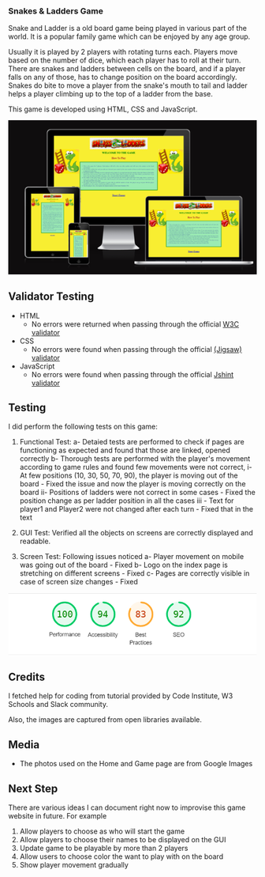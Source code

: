 ### Snakes & Ladders Game

Snake and Ladder is a old board game being played in various part of the world. It is a popular family game which can be enjoyed by any age group. 

Usually it is played by 2 players with rotating turns each. Players move based on the number of dice, which each player has to roll at their turn. There are snakes and ladders between cells on the board, and if a player falls on any of those, has to change position on the board accordingly. Snakes do bite to move a player from the snake's mouth to tail and ladder helps a player climbing up to the top of a ladder from the base.

This game is developed using HTML, CSS and JavaScript. 

![Response](assets/images/Screenshot%202023-08-23%20193120.png)
## Validator Testing 

- HTML
    - No errors were returned when passing through the official [W3C validator](https://validator.w3.org/nu/?doc=https%3A%2F%2Fcode-institute-org.github.io%2Flove-maths%2F)
- CSS
    - No errors were found when passing through the official [(Jigsaw) validator](https://jigsaw.w3.org/css-validator/validator?uri=https%3A%2F%2Fvalidator.w3.org%2Fnu%2F%3Fdoc%3Dhttps%253A%252F%252Fcode-institute-org.github.io%252Flove-maths%252F&profile=css3svg&usermedium=all&warning=1&vextwarning=&lang=en)
- JavaScript
    - No errors were found when passing through the official [Jshint validator](https://jshint.com/)

   

## Testing 

I did perform the following tests on this game:

1. Functional Test: 
    a- Detaied tests are performed to check if pages are functioning as expected and found that those are linked, opened correctly
    b- Thorough tests are performed with the player's movement according to game rules and found few movements were not correct,
        i- At few positions (10, 30, 50, 70, 90), the player is moving out of the board - Fixed the issue and now the player is moving correctly on the board
        ii- Positions of ladders were not correct in some cases - Fixed the position change as per ladder position in all the cases
        iii - Text for player1 and Player2 were not changed after each turn - Fixed that in the text

2. GUI Test: Verified all the objects on screens are correctly displayed and readable. 

3. Screen Test: Following issues noticed
    a- Player movement on mobile was going out of the board - Fixed
    b- Logo on the index page is stretching on different screens - Fixed
    c- Pages are correctly visible in case of screen size changes - Fixed

 ![Response](assets/images/Screenshot%202023-08-23%20115821.png)
## Credits 

I fetched help for coding from tutorial provided by Code Institute, W3 Schools and Slack community.

Also, the images are captured from open libraries available.

## Media

- The photos used on the Home and Game page are from Google Images

## Next Step

There are various ideas I can document right now to improvise this game website in future. For example
1. Allow players to choose as who will start the game
2. Allow players to choose their names to be displayed on the GUI
3. Update game to be playable by more than 2 players
4. Allow users to choose color the want to play with on the board
5. Show player movement gradually


[def]: assets/images/screenshot.png